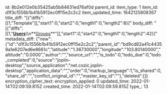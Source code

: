id: 8b2e012e0b35425ab5b84631ed76af0d
parent_id: 
item_type: 1
item_id: d1f3c1556b1b41b5912ec0ff15e2c2c2
item_updated_time: 1642125808367
title_diff: "[{\"diffs\":[[1,\"Template\"]],\"start1\":0,\"start2\":0,\"length1\":0,\"length2\":8}]"
body_diff: "[{\"diffs\":[[1,\"**<ins>Users</ins>**\\\n**<ins>Groups</ins>**\"]],\"start1\":0,\"start2\":0,\"length1\":0,\"length2\":42}]"
metadata_diff: {"new":{"id":"d1f3c1556b1b41b5912ec0ff15e2c2c2","parent_id":"bd9cd82a41c44359a1e6207ed6e8661c","latitude":"1.36730000","longitude":"103.80140000","altitude":"0.0000","author":"","source_url":"","is_todo":0,"todo_due":0,"todo_completed":0,"source":"joplin-desktop","source_application":"net.cozic.joplin-desktop","application_data":"","order":0,"markup_language":1,"is_shared":0,"share_id":"","conflict_original_id":"","master_key_id":""},"deleted":[]}
encryption_cipher_text: 
encryption_applied: 0
updated_time: 2022-01-14T02:09:59.815Z
created_time: 2022-01-14T02:09:59.815Z
type_: 13